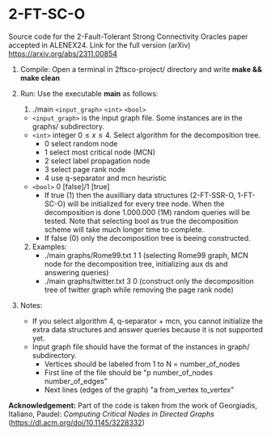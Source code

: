 # 2-FT-SC-O
Source code for the 2-Fault-Tolerant Strong Connectivity Oracles paper accepted in ALENEX24. Link for the full version (arXiv) https://arxiv.org/abs/2311.00854

1. Compile: Open a terminal in 2ftsco-project/ directory and write **make && make clean**
2. Run: Use the executable **main** as follows:
    1. ./main `<input_graph>` `<int>` `<bool>`
    - `<input_graph>` is the input graph file. Some instances are in the graphs/ subdirectory.
    - `<int>` integer $0\leq x \leq 4$. Select algorithm for the decomposition tree.
        - 0 select random node
        - 1 select most critical node (MCN)
        - 2 select label propagation node
        - 3 select page rank node
        - 4 use q-separator and mcn heuristic        
    - `<bool>` 0 [false]/1 [true]
        - If true (1) then the auxilliary data structures (2-FT-SSR-O, 1-FT-SC-O) will be initialized for every tree node. When the decomposition is done 1.000.000 (1M) random queries will be tested. Note that selecting bool as true the decomposition scheme will take much longer time to complete.
        - If false (0) only the decomposition tree is beeing constructed.

    2. Examples:
        - ./main graphs/Rome99.txt 1 1 (selecting Rome99 graph, MCN node for the decomposition tree, initializing aux ds and answering queries)
        - ./main graphs/twitter.txt 3 0 (construct only the decomposition tree of twitter graph while removing the page rank node)
3. Notes:
    - If you select algorithm 4, q-separator + mcn, you cannot initialize the extra data structures and answer queries because it is not supported yet.
    - Input graph file should have the format of the instances in graph/ subdirectory.
        - Vertices should be labeled from 1 to N = number_of_nodes
        - First line of the file should be "p number_of_nodes number_of_edges"
        - Next lines (edges of the graph) "a from_vertex to_vertex"

**Acknowledgement:** Part of the code is taken from the work of Georgiadis, Italiano, Paudel: *Computing Critical Nodes in Directed Graphs* (https://dl.acm.org/doi/10.1145/3228332)

